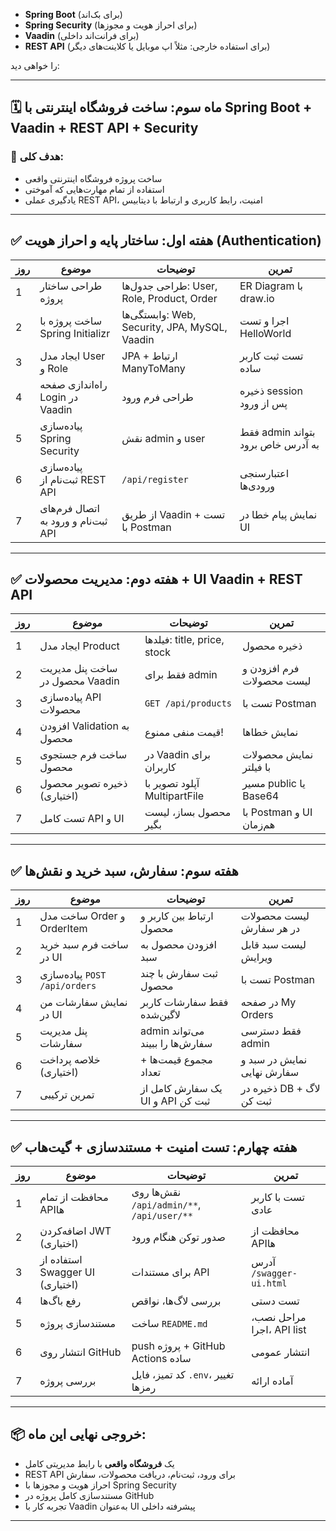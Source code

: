 
* **Spring Boot** (برای بک‌اند)
* **Spring Security** (برای احراز هویت و مجوزها)
* **Vaadin** (برای فرانت‌اند داخلی)
* **REST API** (برای استفاده خارجی: مثلاً اپ موبایل یا کلاینت‌های دیگر)

را خواهی دید:

---

## 🗓️ ماه سوم: ساخت فروشگاه اینترنتی با Spring Boot + Vaadin + REST API + Security

### 🎯 هدف کلی:

* ساخت پروژه فروشگاه اینترنتی واقعی
* استفاده از تمام مهارت‌هایی که آموختی
* یادگیری عملی REST API، امنیت، رابط کاربری و ارتباط با دیتابیس

---

## ✅ **هفته اول: ساختار پایه و احراز هویت (Authentication)**

| روز | موضوع                               | توضیحات                                       | تمرین                             |
| --- | ----------------------------------- | --------------------------------------------- | --------------------------------- |
| 1   | طراحی ساختار پروژه                  | طراحی جدول‌ها: User, Role, Product, Order     | ER Diagram با draw\.io            |
| 2   | ساخت پروژه با Spring Initializr     | وابستگی‌ها: Web, Security, JPA, MySQL, Vaadin | اجرا و تست HelloWorld             |
| 3   | ایجاد مدل User و Role               | JPA + ارتباط ManyToMany                       | تست ثبت کاربر ساده                |
| 4   | راه‌اندازی صفحه Login در Vaadin     | طراحی فرم ورود                                | ذخیره session پس از ورود          |
| 5   | پیاده‌سازی Spring Security          | نقش admin و user                              | فقط admin بتواند به آدرس خاص برود |
| 6   | پیاده‌سازی ثبت‌نام از REST API      | `/api/register`                               | اعتبارسنجی ورودی‌ها               |
| 7   | اتصال فرم‌های ثبت‌نام و ورود به API | از طریق Vaadin + تست با Postman               | نمایش پیام خطا در UI              |

---

## ✅ **هفته دوم: مدیریت محصولات + UI Vaadin + REST API**

| روز | موضوع                           | توضیحات                      | تمرین                     |
| --- | ------------------------------- | ---------------------------- | ------------------------- |
| 1   | ایجاد مدل Product               | فیلدها: title, price, stock  | ذخیره محصول               |
| 2   | ساخت پنل مدیریت محصول در Vaadin | فقط برای admin               | فرم افزودن و لیست محصولات |
| 3   | پیاده‌سازی API محصولات          | `GET /api/products`          | تست با Postman            |
| 4   | افزودن Validation به محصول      | قیمت منفی ممنوع!             | نمایش خطاها               |
| 5   | ساخت فرم جستجوی محصول           | در Vaadin برای کاربران       | نمایش محصولات با فیلتر    |
| 6   | ذخیره تصویر محصول (اختیاری)     | آپلود تصویر با MultipartFile | مسیر public یا Base64     |
| 7   | تست کامل API و UI               | محصول بساز، لیست بگیر        | با Postman و UI هم‌زمان   |

---

## ✅ **هفته سوم: سفارش، سبد خرید و نقش‌ها**

| روز | موضوع                         | توضیحات                          | تمرین                      |
| --- | ----------------------------- | -------------------------------- | -------------------------- |
| 1   | ساخت مدل Order و OrderItem    | ارتباط بین کاربر و محصول         | لیست محصولات در هر سفارش   |
| 2   | ساخت فرم سبد خرید در UI       | افزودن محصول به سبد              | لیست سبد قابل ویرایش       |
| 3   | پیاده‌سازی `POST /api/orders` | ثبت سفارش با چند محصول           | تست با Postman             |
| 4   | نمایش سفارشات من در UI        | فقط سفارشات کاربر لاگین‌شده      | در صفحه My Orders          |
| 5   | پنل مدیریت سفارشات            | admin می‌تواند سفارش‌ها را ببیند | فقط دسترسی admin           |
| 6   | خلاصه پرداخت (اختیاری)        | مجموع قیمت‌ها + تعداد            | نمایش در سبد و سفارش نهایی |
| 7   | تمرین ترکیبی                  | یک سفارش کامل از UI و API ثبت کن | ذخیره در DB + لاگ ثبت کن   |

---

## ✅ **هفته چهارم: تست امنیت + مستندسازی + گیت‌هاب**

| روز | موضوع                           | توضیحات                                    | تمرین                     |
| --- | ------------------------------- | ------------------------------------------ | ------------------------- |
| 1   | محافظت از تمام APIها            | نقش‌ها روی `/api/admin/**`, `/api/user/**` | تست با کاربر عادی         |
| 2   | اضافه‌کردن JWT (اختیاری)        | صدور توکن هنگام ورود                       | محافظت از APIها           |
| 3   | استفاده از Swagger UI (اختیاری) | برای مستندات API                           | آدرس `/swagger-ui.html`   |
| 4   | رفع باگ‌ها                      | بررسی لاگ‌ها، نواقص                        | تست دستی                  |
| 5   | مستندسازی پروژه                 | ساخت `README.md`                           | مراحل نصب، اجرا، API list |
| 6   | انتشار روی GitHub               | push پروژه + GitHub Actions ساده           | انتشار عمومی              |
| 7   | بررسی پروژه                     | کد تمیز، فایل `.env`، تغییر رمزها          | آماده ارائه               |

---

## 📦 خروجی نهایی این ماه:

* یک **فروشگاه واقعی** با رابط مدیریتی کامل
* REST API برای ورود، ثبت‌نام، دریافت محصولات، سفارش
* احراز هویت و مجوزها با Spring Security
* مستندسازی کامل پروژه در GitHub
* تجربه کار با Vaadin به‌عنوان UI پیشرفته داخلی

---


